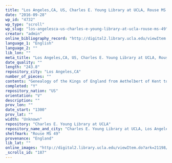```yaml
---
title: "Los Angeles,CA, US, Charles E. Young Library at UCLA, Rouse MS 49"
date: "2016-09-28"
wp_id: "4732"
wp_type: "scroll"
wp_slug: "los-angelesca-us-charles-e-young-library-at-ucla-rouse-ms-49"
creator: "admin"
online_bibliography_record: "http://digital2.library.ucla.edu/viewItem.do?ark=21198/zz002hgbtt"
language_1: "English"
language_2: ""
lib_lon: ""
meta_title: "Los Angeles,CA, US, Charles E. Young Library at UCLA, Rouse MS 49"
date_quality: ""
length: "243.8"
repository_city: "Los Angeles,CA"
number_of_pieces: ""
contents: "Genealogy of the Kings of England from Aethelbert of Kent to Richard II."
completed: "Y"
repository_nation: "US"
orientation: "V"
description: ""
prov_lon: ""
date_start: "1300"
prov_lat: ""
width: "Unknown"
repository: "Charles E. Young Library at UCLA"
repository_name_and_city: "Charles E. Young Library at UCLA, Los Angeles CA US"
shelfmark: "Rouse MS 49"
provenance: "England"
lib_lat: ""
online_images: "http://digital2.library.ucla.edu/viewItem.do?ark=21198/zz002hgbtt"
_scrolls_id: "187"
---
```



